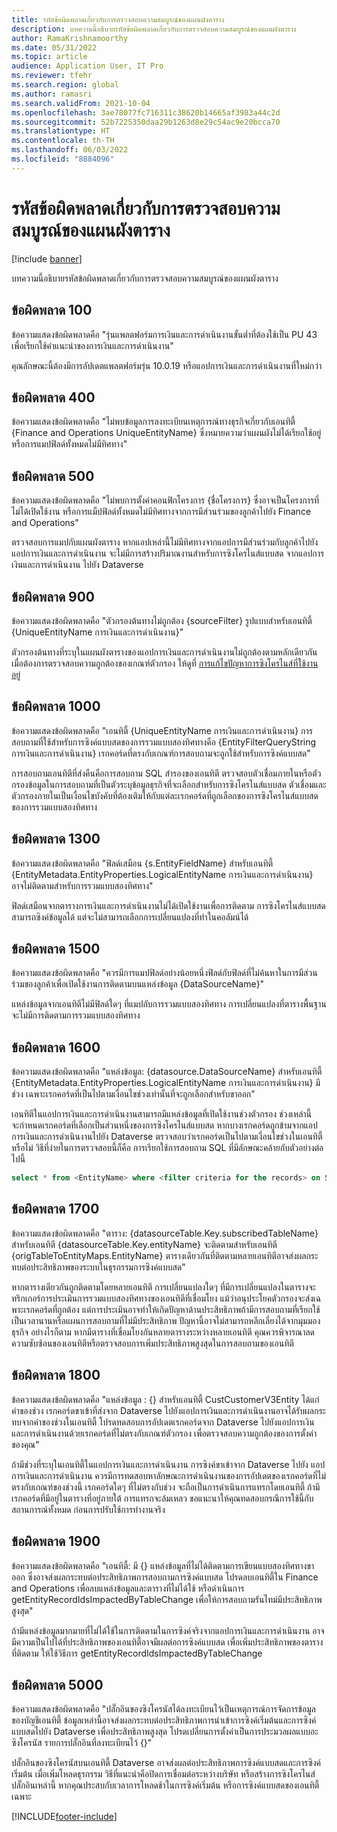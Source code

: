 ```yaml
---
title: รหัสข้อผิดพลาดเกี่ยวกับการตรวจสอบความสมบูรณ์ของแผนผังตาราง
description: บทความนี้อธิบายรหัสข้อผิดพลาดเกี่ยวกับการตรวจสอบความสมบูรณ์ของแผนผังตาราง
author: RamaKrishnamoorthy
ms.date: 05/31/2022
ms.topic: article
audience: Application User, IT Pro
ms.reviewer: tfehr
ms.search.region: global
ms.author: ramasri
ms.search.validFrom: 2021-10-04
ms.openlocfilehash: 3ae78077fc716311c38620b14665af3983a44c2d
ms.sourcegitcommit: 52b7225350daa29b1263d8e29c54ac9e20bcca70
ms.translationtype: HT
ms.contentlocale: th-TH
ms.lasthandoff: 06/03/2022
ms.locfileid: "8884096"
---
```

# <a name="errors-codes-for-the-table-map-health-check"></a>รหัสข้อผิดพลาดเกี่ยวกับการตรวจสอบความสมบูรณ์ของแผนผังตาราง

[!include [banner](../../includes/banner.md)]



บทความนี้อธิบายรหัสข้อผิดพลาดเกี่ยวกับการตรวจสอบความสมบูรณ์ของแผนผังตาราง

## <a name="error-100"></a>ข้อผิดพลาด 100

ข้อความแสดงข้อผิดพลาดคือ "รุ่นแพลตฟอร์มการเงินและการดำเนินงานขั้นต่ำที่ต้องใช้เป็น PU 43 เพื่อเรียกใช้คำแนะนำของการเงินและการดำเนินงาน"

คุณลักษณะนี้ต้องมีการอัปเดตแพลตฟอร์มรุ่น 10.0.19 หรือแอปการเงินและการดำเนินงานที่ใหม่กว่า

## <a name="error-400"></a>ข้อผิดพลาด 400

ข้อความแสดงข้อผิดพลาดคือ "ไม่พบข้อมูลการลงทะเบียนเหตุการณ์ทางธุรกิจเกี่ยวกับเอนทิตี้ \{Finance and Operations UniqueEntityName\} ซึ่งหมายความว่าแผนผังไม่ได้เรียกใช้อยู่ หรือการแมปฟิลด์ทั้งหมดไม่มีทิศทาง"

## <a name="error-500"></a>ข้อผิดพลาด 500

ข้อความแสดงข้อผิดพลาดคือ "ไม่พบการตั้งค่าคอนฟิกโครงการ \{ชื่อโครงการ\} ซึ่งอาจเป็นโครงการที่ไม่ได้เปิดใช้งาน หรือการแม็ปฟิลด์ทั้งหมดไม่มีทิศทางจากการมีส่วนร่วมของลูกค้าไปยัง Finance and Operations"

ตรวจสอบการแมปกับแผนผังตาราง หากแอปเหล่านี้ไม่มีทิศทางจากแอปการมีส่วนร่วมกับลูกค้าไปยังแอปการเงินและการดำเนินงาน จะไม่มีการสร้างปริมาณงานสำหรับการซิงโครไนส์แบบสด จากแอปการเงินและการดำเนินงาน ไปยัง Dataverse

## <a name="error-900"></a>ข้อผิดพลาด 900

ข้อความแสดงข้อผิดพลาดคือ "ตัวกรองต้นทางไม่ถูกต้อง \{sourceFilter\} รูปแบบสำหรับเอนทิตี้ \{UniqueEntityName การเงินและการดำเนินงาน\}"

ตัวกรองต้นทางที่ระบุในแผนผังตารางของแอปการเงินและการดำเนินงานไม่ถูกต้องตามหลักเดียวกัน เมื่อต้องการตรวจสอบความถูกต้องของเกณฑ์ตัวกรอง ให้ดูที่ [การแก้ไขปัญหาการซิงโครไนส์ที่ใช้งานอยู่](dual-write-troubleshooting-live-sync.md#live-synchronization-issues-that-are-caused-by-incorrect-query-filter-syntax-on-the-dual-write-maps)

## <a name="error-1000"></a>ข้อผิดพลาด 1000

ข้อความแสดงข้อผิดพลาดคือ "เอนทิตี้ \{UniqueEntityName การเงินและการดำเนินงาน\} การสอบถามที่ใช้สำหรับการซิงค์แบบสดของการรวมแบบสองทิศทางคือ \{EntityFilterQueryString การเงินและการดำเนินงาน\} เรกคอร์ดที่ตรงกับเกณฑ์การสอบถามจะถูกใช้สำหรับการซิงค์แบบสด"

การสอบถามเอนทิตีที่ส่งคืนคือการสอบถาม SQL สำรองของเอนทิตี ตรวจสอบตัวเชื่อมภายในหรือตัวกรองข้อมูลในการสอบถามที่เป็นตัวระบุข้อมูลธุรกิจที่จะเลือกสำหรับการซิงโครไนส์แบบสด ตัวเชื่อมและตัวกรองภายในเป็นเงื่อนไขบังคับที่ต้องเติมให้กับแต่ละเรกคอร์ดที่ถูกเลือกของการซิงโครไนส์แบบสดของการรวมแบบสองทิศทาง

## <a name="error-1300"></a>ข้อผิดพลาด 1300

ข้อความแสดงข้อผิดพลาดคือ "ฟิลด์เสมือน \{s.EntityFieldName\} สำหรับเอนทิตี้ \{EntityMetadata.EntityProperties.LogicalEntityName การเงินและการดำเนินงาน\} อาจไม่ติดตามสำหรับการรวมแบบสองทิศทาง"

ฟิลด์เสมือนจากตารางการเงินและการดำเนินงานไม่ได้เปิดใช้งานเพื่อการติดตาม การซิงโครไนส์แบบสดสามารถซิงค์ข้อมูลได้ แต่จะไม่สามารถเลือกการเปลี่ยนแปลงที่ทำในคอลัมน์ได้

## <a name="error-1500"></a>ข้อผิดพลาด 1500

ข้อความแสดงข้อผิดพลาดคือ "ควรมีการแมปฟิลด์อย่างน้อยหนึ่งฟิลด์กับฟิลด์ที่ไม่ค้นหาในการมีส่วนร่วมของลูกค้าเพื่อเปิดใช้งานการติดตามบนแหล่งข้อมูล \{DataSourceName\}"

แหล่งข้อมูลจากเอนทิตีไม่มีฟิลด์ใดๆ ที่แมปกับการรวมแบบสองทิศทาง การเปลี่ยนแปลงที่ตารางพื้นฐานจะไม่มีการติดตามการรวมแบบสองทิศทาง

## <a name="error-1600"></a>ข้อผิดพลาด 1600

ข้อความแสดงข้อผิดพลาดคือ "แหล่งข้อมูล: \{datasource.DataSourceName\} สำหรับเอนทิตี้ \{EntityMetadata.EntityProperties.LogicalEntityName การเงินและการดำเนินงาน\} มีช่วง เฉพาะเรกคอร์ดที่เป็นไปตามเงื่อนไขช่วงเท่านั้นที่จะถูกเลือกสำหรับขาออก"

เอนทิตีในแอปการเงินและการดำเนินงานสามารถมีแหล่งข้อมูลที่เปิดใช้งานช่วงตัวกรอง ช่วงเหล่านี้จะกําหนดเรกคอร์ดที่เลือกเป็นส่วนหนึ่งของการซิงโครไนส์แบบสด หากบางเรกคอร์ดถูกข้ามจากแอปการเงินและการดำเนินงานไปยัง Dataverse ตรวจสอบว่าเรกคอร์ดเป็นไปตามเงื่อนไขช่วงในเอนทิตี้หรือไม่ วิธีที่ง่ายในการตรวจสอบนี้ก็คือ การเรียกใช้การสอบถาม SQL ที่มีลักษณะคล้ายกับตัวอย่างต่อไปนี้

```sql
select * from <EntityName> where <filter criteria for the records> on SQL.
```

## <a name="error-1700"></a>ข้อผิดพลาด 1700

ข้อความแสดงข้อผิดพลาดคือ "ตาราง: \{datasourceTable.Key.subscribedTableName\} สำหรับเอนทิตี \{datasourceTable.Key.entityName\} จะติดตามสำหรับเอนทิตี \{origTableToEntityMaps.EntityName\} ตารางเดียวกันที่ติดตามหลายเอนทิตีอาจส่งผลกระทบต่อประสิทธิภาพของระบบในธุรกรรมการซิงค์แบบสด"

หากตารางเดียวกันถูกติดตามโดยหลายเอนทิตี การเปลี่ยนแปลงใดๆ ที่มีการเปลี่ยนแปลงในตารางจะทริกเกอร์การประเมินการรวมแบบสองทิศทางของเอนทิตีที่เชื่อมโยง แม้ว่าอนุประโยคตัวกรองจะส่งเฉพาะเรกคอร์ดที่ถูกต้อง แต่การประเมินอาจทําให้เกิดปัญหาด้านประสิทธิภาพถ้ามีการสอบถามที่เรียกใช้เป็นเวลานานหรือแผนการสอบถามที่ไม่มีประสิทธิภาพ ปัญหานี้อาจไม่สามารถหลีกเลี่ยงได้จากมุมมองธุรกิจ อย่างไรก็ตาม หากมีตารางที่เชื่อมโยงกันหลายตารางระหว่างหลายเอนทิตี คุณควรพิจารณาลดความซับซ้อนของเอนทิตีหรือตรวจสอบการเพิ่มประสิทธิภาพสูงสุดในการสอบถามของเอนทิตี

## <a name="error-1800"></a>ข้อผิดพลาด 1800
ข้อความแสดงข้อผิดพลาดคือ "แหล่งข้อมูล : {} สำหรับเอนทิตี้ CustCustomerV3Entity ได้แก่ ค่าของช่วง เรกคอร์ดขาเข้าที่ส่งจาก Dataverse ไปยังแอปการเงินและการดำเนินงานอาจได้รับผลกระทบจากค่าของช่วงในเอนทิตี้ โปรดทดสอบการอัปเดตเรกคอร์ดจาก Dataverse ไปยังแอปการเงินและการดำเนินงานด้วยเรกคอร์ดที่ไม่ตรงกับเกณฑ์ตัวกรอง เพื่อตรวจสอบความถูกต้องของการตั้งค่าของคุณ"

ถ้ามีช่วงที่ระบุในเอนทิตี้ในแอปการเงินและการดําเนินงาน การซิงค์ขาเข้าจาก Dataverse ไปยัง แอปการเงินและการดําเนินงาน ควรมีการทดสอบหาลักษณะการดําเนินงานของการอัปเดตของเรกคอร์ดที่ไม่ตรงกับเกณฑ์ของช่วงนี้ เรกคอร์ดใดๆ ที่ไม่ตรงกับช่วง จะถือเป็นการดําเนินการแทรกโดยเอนทิตี้ ถ้ามีเรกคอร์ดที่มีอยู่ในตารางที่อยู่ภายใต้ การแทรกจะล้มเหลว ขอแนะนาให้คุณทดสอบกรณีการใช้นี้กับสถานการณ์ทั้งหมด ก่อนการปรับใช้การทำงานจริง

## <a name="error-1900"></a>ข้อผิดพลาด 1900
ข้อความแสดงข้อผิดพลาดคือ "เอนทิตี้: มี {} แหล่งข้อมูลที่ไม่ได้ติดตามการเขียนแบบสองทิศทางขาออก ซึ่งอาจส่งผลกระทบต่อประสิทธิภาพการสอบถามการซิงค์แบบสด โปรดลบเอนทิตี้ใน Finance and Operations เพื่อลบแหล่งข้อมูลและตารางที่ไม่ได้ใช้ หรือดําเนินการ getEntityRecordIdsImpactedByTableChange เพื่อให้การสอบถามรันไทม์มีประสิทธิภาพสูงสุด"

ถ้ามีแหล่งข้อมูลมากมายที่ไม่ได้ใช้ในการติดตามในการซิงค์จริงจากแอปการเงินและการดําเนินงาน อาจมีความเป็นไปได้ที่ประสิทธิภาพของเอนทิตี้อาจมีผลต่อการซิงค์แบบสด เพื่อเพิ่มประสิทธิภาพของตารางที่ติดตาม ให้ใช้วิธีการ getEntityRecordIdsImpactedByTableChange

## <a name="error-5000"></a>ข้อผิดพลาด 5000
ข้อความแสดงข้อผิดพลาดคือ "ปลั๊กอินของซิงโครนัสได้ลงทะเบียนไว้เป็นเหตุการณ์การจัดการข้อมูลของบัญชีเอนทิตี้ ข้อมูลเหล่านี้อาจส่งผลกระทบต่อประสิทธิภาพการนําเข้าการซิงค์เริ่มต้นและการซิงค์แบบสดไปยัง Dataverse เพื่อประสิทธิภาพสูงสุด โปรดเปลี่ยนการตั้งค่าเป็นการประมวลผลแบบอะซิงโครนัส รายการปลั๊กอินที่ลงทะเบียนไว้ {}"

ปลั๊กอินของซิงโครนัสบนเอนทิตี้ Dataverse อาจส่งผลต่อประสิทธิภาพการซิงค์แบบสดและการซิงค์เริ่มต้น เมื่อเพิ่มโหลดธุรกรรม วิธีที่แนะนำคือปิดการเชื่อมต่อระหว่างบริษัท หรือสร้างการซิงโครไนส์ปลั๊กอินเหล่านี้ หากคุณประสบกับเวลาการโหลดช้าในการซิงค์เริ่มต้น หรือการซิงค์แบบสดของเอนทิตี้เฉพาะ

[!INCLUDE[footer-include](../../../../includes/footer-banner.md)]
